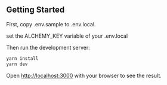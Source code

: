 
## Getting Started

First, copy .env.sample to .env.local.

set the ALCHEMY_KEY variable of your .env.local

Then run the development server:

```bash
yarn install
yarn dev
```

Open [http://localhost:3000](http://localhost:3000) with your browser to see the result.


